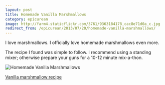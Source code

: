 ```yaml
---
layout: post
title: Homemade Vanilla Marshmallows
category: epicurean
image: http://farm4.staticflickr.com/3761/9363184178_cac8e71d0a_c.jpg
redirect_from: /epicurean/2013/07/20/homemade-vanilla-marshmallows/
---
```


I love marshmallows. I officially love homemade marshmallows even more.

The recipe I found was simple to follow. I recommend using a standing mixer; otherwise prepare your guns for a 10-12 minute mix-a-thon.

<div class="photos">
<img src="http://farm4.staticflickr.com/3761/9363184178_cac8e71d0a_b.jpg" alt="Homemade Vanilla Marshmallows">
</div>

[Vanilla marshmallow recipe](http://www.marthastewart.com/341856/vanilla-marshmallows)
